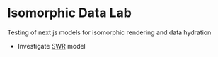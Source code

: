 # Isomorphic Data Lab

Testing of next js models for isomorphic rendering and data hydration

- Investigate [SWR](https://swr.vercel.app/) model
